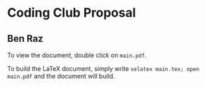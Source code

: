 # Coding Club Proposal

## Ben Raz 

To view the document, double click on `main.pdf`.

To build the LaTeX document, simply write `xelatex main.tex; open main.pdf` and the document will build.
